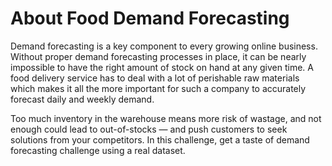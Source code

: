 

# About Food Demand Forecasting 
Demand forecasting is a key component to every growing online business.
Without proper demand forecasting processes in place, it can be nearly impossible
to have the right amount of stock on hand at any given time.
A food delivery service has to deal with a lot of perishable raw materials which
makes it all the more important for such a company to accurately forecast daily and weekly demand.


Too much inventory in the warehouse means more risk of wastage, and not enough could lead to out-of-stocks — 
and push customers to seek solutions from your competitors. In this challenge, get a taste of demand 
forecasting challenge using a real dataset.
